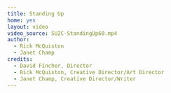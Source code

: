 ```yaml
---
title: Standing Up
home: yes
layout: video
video_source: SU2C-StandingUp60.mp4
author:
  - Rick McQuiston
  - Janet Champ
credits:
  - David Fincher, Director
  - Rick McQuiston, Creative Director/Art Director
  - Janet Champ, Creative Director/Writer
---
```


